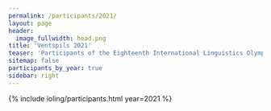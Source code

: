 ```yaml
---
permalink: /participants/2021/
layout: page
header:
  image_fullwidth: head.png
title: 'Ventspils 2021'
teaser: 'Participants of the Eighteenth International Linguistics Olympiad'
sitemap: false
participants_by_year: true
sidebar: right
---
```


{% include ioling/participants.html year=2021 %}